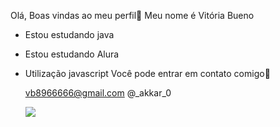 Olá, Boas vindas ao meu perfil💖
Meu nome é Vitória Bueno
- Estou estudando java
- Estou estudando Alura
- Utilização javascript
  Você pode entrar em contato comigo💌

   vb8966666@gmail.com  @_akkar_0


  ![](https://media1.tenor.com/m/O9j3bHvXiYoAAAAC/dragons-light-fury.gif)

